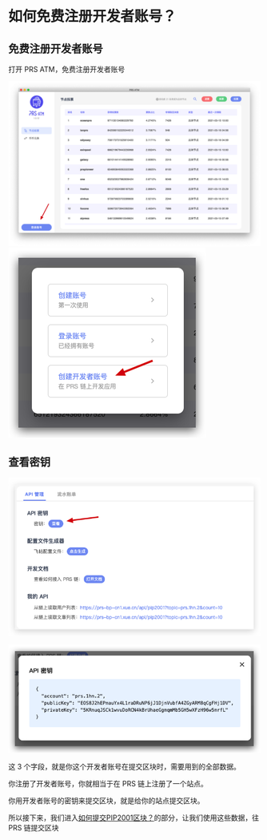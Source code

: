 # 如何免费注册开发者账号？

## 免费注册开发者账号
打开 PRS ATM，免费注册开发者账号

![](./images/login-entry.png)
![](./images/signup-developer.png)

<!-- ## 设置站点的名称（这个功能还没准备好，先跳过）
给你的站点起一个名字，方便我们在区块浏览器可以显示站点的名称

TODO: 截图 -->

## 查看密钥
![](./images/view-key.png)

![](./images/key.png)

这 3 个字段，就是你这个开发者账号在提交区块时，需要用到的全部数据。

你注册了开发者账号，你就相当于在 PRS 链上注册了一个站点。

你用开发者账号的密钥来提交区块，就是给你的站点提交区块。

所以接下来，我们进入[如何提交PIP2001区块？](/PIP2001/如何提交PIP2001区块？)的部分，让我们使用这些数据，往 PRS 链提交区块
